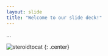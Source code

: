 ```yaml
---
layout: slide
title: "Welcome to our slide deck!"
---
```


...

![steroidtocat](https://octodex.github.com/images/steroidtocat.png)
{: .center}
